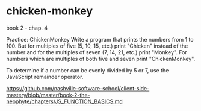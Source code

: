 # chicken-monkey
book 2 - chap. 4

Practice: ChickenMonkey
Write a program that prints the numbers from 1 to 100. But for multiples of five (5, 10, 15, etc.) print "Chicken" instead of the number and for the multiples of seven (7, 14, 21, etc.) print "Monkey". For numbers which are multiples of both five and seven print "ChickenMonkey".

To determine if a number can be evenly divided by 5 or 7, use the JavaScript remainder operator.

https://github.com/nashville-software-school/client-side-mastery/blob/master/book-2-the-neophyte/chapters/JS_FUNCTION_BASICS.md
